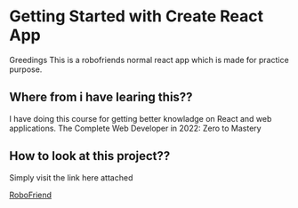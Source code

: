 # Getting Started with Create React App

Greedings This is a robofriends normal react app which is made for practice purpose.

## Where from i have learing this??

I have doing this course for getting better knowladge on React and web applications.
The Complete Web Developer in 2022: Zero to Mastery

## How to look at this project??

Simply visit the link here attached

[RoboFriend](https://saifullahchy.github.io/robofriends/)
